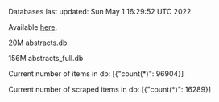 Databases last updated: Sun May  1 16:29:52 UTC 2022. 

Available [here](https://github.com/cbeauhilton/ash-db/releases).


20M	abstracts.db

156M	abstracts_full.db

Current number of items in db:
[{"count(*)": 96904}]

Current number of scraped items in db:
[{"count(*)": 16289}]

